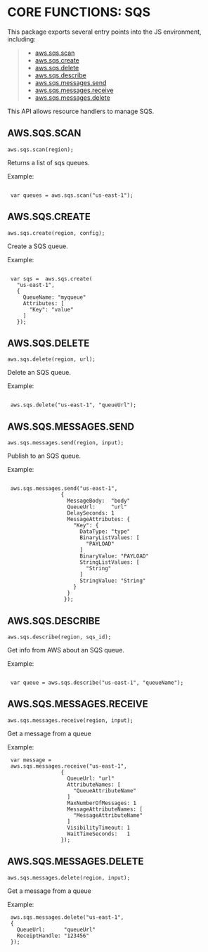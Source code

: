  


 # CORE FUNCTIONS: SQS


 

 This package exports several entry points into the JS environment,
 including:

 > * [aws.sqs.scan](#scan)
 > * [aws.sqs.create](#create)
 > * [aws.sqs.delete](#delete)
 > * [aws.sqs.describe](#describe)
 > * [aws.sqs.messages.send](#msend)
 > * [aws.sqs.messages.receive](#mreceive)
 > * [aws.sqs.messages.delete](#mdelete)

 This API allows resource handlers to manage SQS.

 ## AWS.SQS.SCAN
 <a name="scan"></a>
 `aws.sqs.scan(region);`

 Returns a list of sqs queues.

 Example:

 ```

  var queues = aws.sqs.scan("us-east-1");

 ```

 ## AWS.SQS.CREATE
 <a name="create"></a>
 `aws.sqs.create(region, config);`

 Create a SQS queue.

 Example:

 ```

  var sqs =  aws.sqs.create(
    "us-east-1",
    {
      QueueName: "myqueue"
      Attributes: [
        "Key": "value"
      ]
    });

 ```

 ## AWS.SQS.DELETE
 <a name="delete"></a>
 `aws.sqs.delete(region, url);`

 Delete an SQS queue.

 Example:

 ```

  aws.sqs.delete("us-east-1", "queueUrl");

 ```

 ## AWS.SQS.MESSAGES.SEND
 <a name="msend"></a>
 `aws.sqs.messages.send(region, input);`

 Publish to an SQS queue.

 Example:

 ```

  aws.sqs.messages.send("us-east-1",
                  {
                    MessageBody:  "body"
                    QueueUrl:     "url"
                    DelaySeconds: 1
                    MessageAttributes: {
                      "Key": {
                        DataType: "type"
                        BinaryListValues: [
                          "PAYLOAD"
                        ]
                        BinaryValue: "PAYLOAD"
                        StringListValues: [
                          "String"
                        ]
                        StringValue: "String"
                      }
                    }
                   });

 ```

 ## AWS.SQS.DESCRIBE
 <a name="describe"></a>
 `aws.sqs.describe(region, sqs_id);`

 Get info from AWS about an SQS queue.

 Example:

 ```

  var queue = aws.sqs.describe("us-east-1", "queueName");

 ```

 ## AWS.SQS.MESSAGES.RECEIVE
 <a name="mreceive"></a>
 `aws.sqs.messages.receive(region, input);`

 Get a message from a queue

 Example:

 ```
  var message =
  aws.sqs.messages.receive("us-east-1",
                  {
                    QueueUrl: "url"
                    AttributeNames: [
                      "QueueAttributeName"
                    ]
                    MaxNumberOfMessages: 1
                    MessageAttributeNames: [
                      "MessageAttributeName"
                    ]
                    VisibilityTimeout: 1
                    WaitTimeSeconds:   1
                  });

 ```

 ## AWS.SQS.MESSAGES.DELETE
 <a name="mdelete"></a>
 `aws.sqs.messages.delete(region, input);`

 Get a message from a queue

 Example:

 ```
  aws.sqs.messages.delete("us-east-1",
  {
    QueueUrl:      "queueUrl"
    ReceiptHandle: "123456"
  });

 ```


